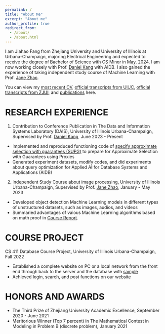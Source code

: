 ```yaml
---
permalink: /
title: "About Me"
excerpt: "About me"
author_profile: true
redirect_from: 
  - /about/
  - /about.html
---
```


I am Jiahao Fang from Zhejiang University and University of Illinois at Urbana-Champaign, majoring Electrical Engineering and expected to receive the degree of Bachelor of Science with CS Minor in May, 2024. I am now working closely with Prof. [Daniel Kang](https://ddkang.github.io/) with AIDB. I also gained the experience of taking independent study course of Machine Learning with Prof. [Jane Zhao](https://zhizhenz.ece.illinois.edu/).

You can view my [most recent CV](https://JiahaoFang77.github.io/files/resume.pdf), [official transcripts from UIUC](https://JiahaoFang77.github.io/files/Jiahao_Fang_UIUC_Official_Transcript.pdf), [official transcripts from ZJUI](https://JiahaoFang77.github.io/files/Jiahao_Fang_ZJUI_Official_Transcript.pdf), and [publications](https://jiahaofang77.github.io/publications/) here.


RESEARCH EXPERIENCE
======
1. Contribution to Conference Publication in The Data and Information Systems Laboratory (DAIS), University of Illinois Urbana-Champaign, Supervised by Prof. [Daniel Kang](https://ddkang.github.io/), June 2023 - Present
- Implemented and reproduced functioning code of [specify approximate selection with guarantees (SUPG)](https://github.com/JiahaoFang77/supg) to prepare for Approximate Selection with Guarantees using Proxies
- Generated experiment datasets, modify codes, and did experiments about query optimization for Applied AI for Database Systems and Applications (AIDB)

2. Independent Study Course about image processing, University of Illinois Urbana-Champaign, Supervised by Prof. [Jane Zhao](https://zhizhenz.ece.illinois.edu/), January - May 2023
- Developed object detection Machine Learning models in different types of unstructured datasets, such as images, audios, and videos
- Summaried advantages of vaious Machine Learning algorithms based on math proof in [Course Report](https://github.com/JiahaoFang77/397_23_Spring).


COURSE PROJECT
======
CS 411 Database Course Project, University of Illinois Urbana-Champaign, Fall 2022
- Established a complete website on PC or a local network from the front end through back to the server and the database with [sample](https://github.com/JiahaoFang77/Datasystem_project)
- Achieved login, search, and post functions on our website


HONORS AND AWARDS
======
- The Third Prize of Zhejiang University Academic Excellence, September 2020 - June 2021
- Meritorious Winner (Top 7 percent) in The Mathematical Contest in Modeling in Problem B (discrete problem), January 2021

